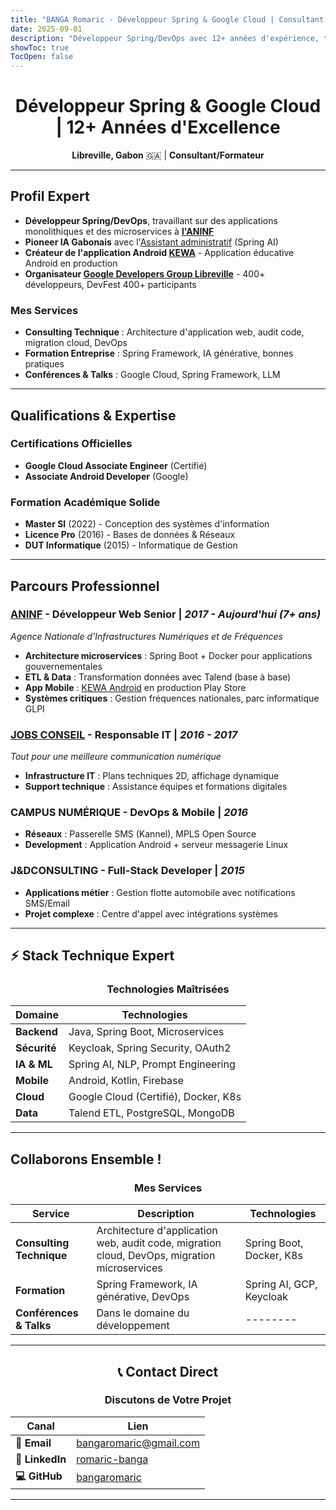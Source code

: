 ```yaml
---
title: "BANGA Romaric - Développeur Spring & Google Cloud | Consultant Technique"
date: 2025-09-01
description: "Développeur Spring/DevOps avec 12+ années d'expérience, travail pour l'ANINF, créateur Assistant IA Gabonais, organisateur du GDG Libreville."
showToc: true
TocOpen: false
---
```


<div style="text-align: center;">

# **Développeur Spring & Google Cloud | 12+ Années d'Excellence**

**Libreville, Gabon** 🇬🇦 | **Consultant/Formateur**

</div>

---

## **Profil Expert**

- **Développeur Spring/DevOps**, travaillant sur des applications monolithiques et des microservices à **[l'ANINF](https://aninf.ga/)**  
- **Pioneer IA Gabonais** avec l'[Assistant administratif](https://www.linkedin.com/posts/romaric-banga_innovationcivique-springai-ai-activity-7298772312009437185-jNP8?utm_source=social_share_send&utm_medium=member_desktop_web&rcm=ACoAAB5TRogB9J0StnV_Vcpl1reDW0P_0GOsLwY) (Spring AI)  
- **Créateur de l'application Android [KEWA](https://play.google.com/store/apps/details?id=ga.aninf.examen)** - Application éducative Android en production  
- **Organisateur [Google Developers Group Libreville](https://gdg.community.dev/gdg-libreville/)** - 400+ développeurs, DevFest 400+ participants  

### **Mes Services**
- **Consulting Technique** : Architecture d'application web, audit code, migration cloud, DevOps
- **Formation Entreprise** : Spring Framework, IA générative, bonnes pratiques
- **Conférences & Talks** : Google Cloud, Spring Framework, LLM

---

## **Qualifications & Expertise**

###  **Certifications Officielles**
-  **Google Cloud Associate Engineer** (Certifié)
-  **Associate Android Developer** (Google)

### **Formation Académique Solide**  
- **Master SI** (2022) - Conception des systèmes d'information
- **Licence Pro** (2016) - Bases de données & Réseaux
- **DUT Informatique** (2015) - Informatique de Gestion

---

## **Parcours Professionnel**

### **[ANINF](https://aninf.ga/) - Développeur Web Senior** | *2017 - Aujourd'hui (7+ ans)*
*Agence Nationale d'Infrastructures Numériques et de Fréquences*

- **Architecture microservices** : Spring Boot + Docker pour applications gouvernementales
- **ETL & Data** : Transformation données avec Talend (base à base)  
- **App Mobile** : [KEWA Android](https://play.google.com/store/apps/details?id=ga.aninf.examen) en production Play Store
- **Systèmes critiques** : Gestion fréquences nationales, parc informatique GLPI

### **[JOBS CONSEIL](https://jobs-conseil.com/) - Responsable IT** | *2016 - 2017*
*Tout pour une meilleure communication numérique*

- **Infrastructure IT** : Plans techniques 2D, affichage dynamique
- **Support technique** : Assistance équipes et formations digitales

### **CAMPUS NUMÉRIQUE - DevOps & Mobile** | *2016*

- **Réseaux** : Passerelle SMS (Kannel), MPLS Open Source
- **Development** : Application Android + serveur messagerie Linux

### **J&DCONSULTING - Full-Stack Developer** | *2015*

- **Applications métier** : Gestion flotte automobile avec notifications SMS/Email
- **Projet complexe** : Centre d'appel avec intégrations systèmes

---

## ⚡ **Stack Technique Expert**

<div style="text-align: center;">

### **Technologies Maîtrisées**

| **Domaine** | **Technologies** |
|-------------|------------------|
| **Backend** | Java, Spring Boot, Microservices |
| **Sécurité** | Keycloak, Spring Security, OAuth2 |
| **IA & ML** | Spring AI, NLP, Prompt Engineering |
| **Mobile** | Android, Kotlin, Firebase |
| **Cloud** | Google Cloud (Certifié), Docker, K8s |
| **Data** | Talend ETL, PostgreSQL, MongoDB |

</div>

---

## **Collaborons Ensemble !**

<div style="text-align: center;">

### **Mes Services**

</div>

| **Service** | **Description**                                                                               | **Technologies**         |
|------------|-----------------------------------------------------------------------------------------------|--------------------------|
| **Consulting Technique** | Architecture d'application web, audit code, migration cloud, DevOps, migration microservices | Spring Boot, Docker, K8s |
| **Formation** | Spring Framework, IA générative, DevOps                                                       | Spring AI, GCP, Keycloak |
| **Conférences & Talks** | Dans le domaine du développement                                                              | --------                 |

---


<div style="text-align: center;">

## 📞 **Contact Direct**

### **Discutons de Votre Projet**

</div>

| **Canal** | **Lien** |
|-----------|----------|
| **📧 Email** | [bangaromaric@gmail.com](mailto:bangaromaric@gmail.com?subject=Demande%20Collaboration%20Technique) |
| **💼 LinkedIn** | [romaric-banga](https://www.linkedin.com/in/romaric-banga/) |
| **💻 GitHub** | [bangaromaric](https://github.com/bangaromaric) |

---

